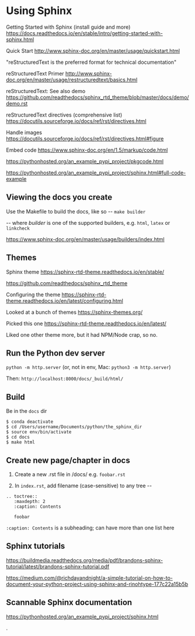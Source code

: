 # Using Sphinx

Getting Started with Sphinx (install guide and more)
https://docs.readthedocs.io/en/stable/intro/getting-started-with-sphinx.html

Quick Start
http://www.sphinx-doc.org/en/master/usage/quickstart.html

"reStructuredText is the preferred format for technical documentation"

reStructuredText Primer
http://www.sphinx-doc.org/en/master/usage/restructuredtext/basics.html

reStructuredText: See also demo
https://github.com/readthedocs/sphinx_rtd_theme/blob/master/docs/demo/demo.rst

reStructuredText directives (comprehensive list)
https://docutils.sourceforge.io/docs/ref/rst/directives.html

Handle images
https://docutils.sourceforge.io/docs/ref/rst/directives.html#figure

Embed code
https://www.sphinx-doc.org/en/1.5/markup/code.html

https://pythonhosted.org/an_example_pypi_project/pkgcode.html

https://pythonhosted.org/an_example_pypi_project/sphinx.html#full-code-example

## Viewing the docs you create

Use the Makefile to build the docs, like so -- `make builder`

-- where *builder* is one of the supported builders, e.g. `html`, `latex` or `linkcheck`

https://www.sphinx-doc.org/en/master/usage/builders/index.html

## Themes

Sphinx theme
https://sphinx-rtd-theme.readthedocs.io/en/stable/

https://github.com/readthedocs/sphinx_rtd_theme

Configuring the theme
https://sphinx-rtd-theme.readthedocs.io/en/latest/configuring.html

Looked at a bunch of themes
https://sphinx-themes.org/

Picked this one
https://sphinx-rtd-theme.readthedocs.io/en/latest/

Liked one other theme more, but it had NPM/Node crap, so no.

## Run the Python dev server

`python -m http.server` (or, not in env, Mac: `python3 -m http.server`)

Then: `http://localhost:8000/docs/_build/html/`

## Build

Be in the `docs` dir

```
$ conda deactivate
$ cd /Users/username/Documents/python/the_sphinx_dir
$ source env/bin/activate
$ cd docs
$ make html
```

## Create new page/chapter in docs

1. Create a new .rst file in /docs/ e.g. `foobar.rst`

2. In `index.rst`, add filename (case-sensitive) to any tree --

```
.. toctree::
   :maxdepth: 2
   :caption: Contents

   foobar
```

`:caption: Contents` is a subheading; can have more than one list here

## Sphinx tutorials

https://buildmedia.readthedocs.org/media/pdf/brandons-sphinx-tutorial/latest/brandons-sphinx-tutorial.pdf

https://medium.com/@richdayandnight/a-simple-tutorial-on-how-to-document-your-python-project-using-sphinx-and-rinohtype-177c22a15b5b

## Scannable Sphinx documentation

https://pythonhosted.org/an_example_pypi_project/sphinx.html

.

